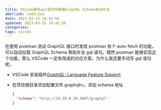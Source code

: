 ```yaml
---
title: VSCode编写gql语句时根据GraphQL Schema自动补全
abbrlink: ce03c2ea
date: 2023-03-15 18:42:56
updated: 2023-03-15 18:42:56
categories:
tags: vscode
---
```


在使用 postman 测试 GraphQL 接口时发现 postman 有个 auto-fetch 的功能，可以自动拉取 GraphQL Schema 帮助补全 gql 语句。既然 postman 能够实现这个功能，那么 VSCode 一定有现成的对应方案，为什么我还要手动写 gql 语句呢。

- VSCode 安装插件[GraphQL: Language Feature Support](https://marketplace.visualstudio.com/items?itemName=GraphQL.vscode-graphql)

- 在项目根目录添加配置文件.graphqlrc，添加 schema 地址
  ```json
  {
    "schema": "http://10.10.0.30:3007/graphql"
  }
  ```
